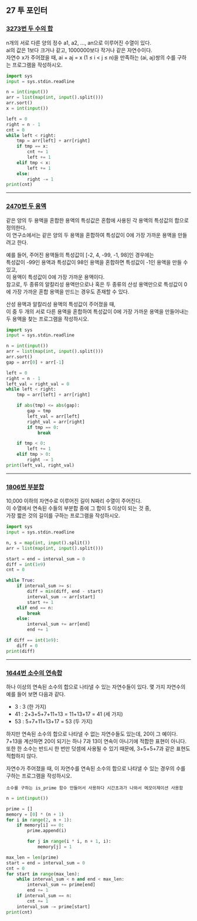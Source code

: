 ## 27 투 포인터

### [3273번 두 수의 합](https://www.acmicpc.net/problem/3273)

n개의 서로 다른 양의 정수 a1, a2, ..., an으로 이루어진 수열이 있다.  
ai의 값은 1보다 크거나 같고, 1000000보다 작거나 같은 자연수이다.  
자연수 x가 주어졌을 때, ai + aj = x (1 ≤ i < j ≤ n)을 만족하는 (ai, aj)쌍의 수를 구하는 프로그램을 작성하시오.

```python
import sys
input = sys.stdin.readline

n = int(input())
arr = list(map(int, input().split()))
arr.sort()
x = int(input())

left = 0
right = n - 1
cnt = 0
while left < right:
    tmp = arr[left] + arr[right]
    if tmp == x:
        cnt += 1
        left += 1
    elif tmp < x:
        left += 1
    else:
        right -= 1
print(cnt)
```

---

### [2470번 두 용액](https://www.acmicpc.net/problem/2470)

같은 양의 두 용액을 혼합한 용액의 특성값은 혼합에 사용된 각 용액의 특성값의 합으로 정의한다.  
이 연구소에서는 같은 양의 두 용액을 혼합하여 특성값이 0에 가장 가까운 용액을 만들려고 한다.

예를 들어, 주어진 용액들의 특성값이 [-2, 4, -99, -1, 98]인 경우에는  
특성값이 -99인 용액과 특성값이 98인 용액을 혼합하면 특성값이 -1인 용액을 만들 수 있고,  
이 용액이 특성값이 0에 가장 가까운 용액이다.  
참고로, 두 종류의 알칼리성 용액만으로나 혹은 두 종류의 산성 용액만으로 특성값이 0에 가장 가까운 혼합 용액을 만드는 경우도 존재할 수 있다.

산성 용액과 알칼리성 용액의 특성값이 주어졌을 때,  
이 중 두 개의 서로 다른 용액을 혼합하여 특성값이 0에 가장 가까운 용액을 만들어내는 두 용액을 찾는 프로그램을 작성하시오.

```python
import sys
input = sys.stdin.readline

n = int(input())
arr = list(map(int, input().split()))
arr.sort()
gap = arr[0] + arr[-1]

left = 0
right = n - 1
left_val = right_val = 0
while left < right:
    tmp = arr[left] + arr[right]

    if abs(tmp) <= abs(gap):
        gap = tmp
        left_val = arr[left]
        right_val = arr[right]
        if tmp == 0:
            break

    if tmp < 0:
        left += 1
    elif tmp > 0:
        right -= 1
print(left_val, right_val)
```

---

### [1806번 부분합](https://www.acmicpc.net/problem/1806)

10,000 이하의 자연수로 이루어진 길이 N짜리 수열이 주어진다.  
이 수열에서 연속된 수들의 부분합 중에 그 합이 S 이상이 되는 것 중,  
가장 짧은 것의 길이를 구하는 프로그램을 작성하시오.

```python
import sys
input = sys.stdin.readline

n, s = map(int, input().split())
arr = list(map(int, input().split()))

start = end = interval_sum = 0
diff = int(1e9)
cnt = 0

while True:
    if interval_sum >= s:
        diff = min(diff, end - start)
        interval_sum -= arr[start]
        start += 1
    elif end == n:
        break
    else:
        interval_sum += arr[end]
        end += 1

if diff == int(1e9):
    diff = 0
print(diff)
```

---

### [1644번 소수의 연속합](https://www.acmicpc.net/problem/1644)

하나 이상의 연속된 소수의 합으로 나타낼 수 있는 자연수들이 있다. 몇 가지 자연수의 예를 들어 보면 다음과 같다.

- 3 : 3 (한 가지)
- 41 : 2+3+5+7+11+13 = 11+13+17 = 41 (세 가지)
- 53 : 5+7+11+13+17 = 53 (두 가지)

하지만 연속된 소수의 합으로 나타낼 수 없는 자연수들도 있는데, 20이 그 예이다.  
7+13을 계산하면 20이 되기는 하나 7과 13이 연속이 아니기에 적합한 표현이 아니다.  
또한 한 소수는 반드시 한 번만 덧셈에 사용될 수 있기 때문에, 3+5+5+7과 같은 표현도 적합하지 않다.

자연수가 주어졌을 때, 이 자연수를 연속된 소수의 합으로 나타낼 수 있는 경우의 수를 구하는 프로그램을 작성하시오.

```text
소수를 구하는 is_prime 함수 만들어서 사용하다 시간초과가 나와서 메모이제이션 사용함
```

```python
n = int(input())

prime = []
memory = [0] * (n + 1)
for i in range(2, n + 1):
    if memory[i] == 0:
        prime.append(i)

        for j in range(i * i, n + 1, i):
            memory[j] = 1

max_len = len(prime)
start = end = interval_sum = 0
cnt = 0
for start in range(max_len):
    while interval_sum < n and end < max_len:
        interval_sum += prime[end]
        end += 1
    if interval_sum == n:
        cnt += 1
    interval_sum -= prime[start]
print(cnt)
```
